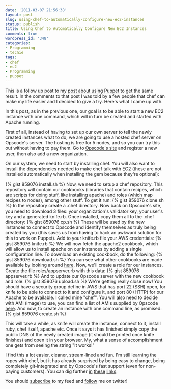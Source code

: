 ```yaml
---
date: '2011-03-07 21:56:38'
layout: post
slug: using-chef-to-automatically-configure-new-ec2-instances
status: publish
title: Using Chef to Automatically Configure New EC2 Instances
comments: true
wordpress_id: '348'
categories:
- Programming
- techie
tags:
- chef
- ec2
- Programming
- puppet
---
```


This is a follow up post to my [post about using Puppet](http://www.codelord.net/2010/12/19/using-puppet-to-automatically-configure-new-ec2-instances/) to get the same result. In the comments to that post I was told by a few people that chef can make my life easier and I decided to give a try. Here's what I came up with.

In this post, as in the previous one, our goal is to be able to start a new EC2 instance with one command, which will in turn be created and started with Apache running.

First of all, instead of having to set up our own server to tell the newly created instances what to do, we are going to use a hosted chef server on Opscode's server. The hosting is free for 5 nodes, and so you can try this out without having to pay them. Go to [Opscode's site](http://opscode.com) and register a new user, then also add a new organization.

On our system, we need to start by installing chef. You will also want to install the dependencies needed to make chef talk with EC2 (these are not installed automatically when installing the gem because they're optional):

{% gist 859076 install.sh %}
Now, we need to setup a chef repository. This repository will contain our cookbooks (libraries that contain recipes, which are scripts for doing stuff, like installing apache) and roles (which map recipes to nodes), among other stuff. To get it run:
{% gist 859076 clone.sh %}
In the repository create a .chef directory. Now back on Opscode's site, you need to download 3 files: your organization's validator key, your user's key and a generated knife.rb. Once installed, copy them all to the .chef directory:
{% gist 859076 cp.sh %}
These will be used by the new instances to connect to Opscode and identify themselves as truly being created by you (this saves us from having to hack an awkward solution for this to work on Puppet).  Add to your knife.rb file your AWS credentials:
{% gist 859076 knife.rb %}
We will now fetch the apache2 cookbook, which will allow us to install apache on our instances by adding a single configuration line. To download an existing cookbook, do the following:
{% gist 859076 download.sh %}
You can see what other cookbooks are made available by looking around [here](http://github.com/opscode/cookbooks). Now, we'll create a role for our instances. Create the file roles/appserver.rb with this data:
{% gist 859076 appserver.rb %}
And to update our Opscode server with the new cookbook and role:
{% gist 859076 upload.sh %}
We're getting really close now! You should have a security group define in AWS that has port 22 (SSH) open, for knife to be able to connect to it and configure it, and port 80 (HTTP) for our Apache to be available. I called mine "chef". You will also need to decide with AMI (image) to use, you can find a list of AMIs supplied by Opscode [here](http://wiki.opscode.com/display/chef/Amazon+EC2+AMIs+with+Chef).  And now, to create an instance with one command line, as promised:
{% gist 859076 create.sh %}

This will take a while, as knife will create the instance, connect to it, install ruby, chef itself, apache etc. Once it says it has finished simply copy the public DNS of the newly created image (it should be printed once knife finishes) and open it in your browser. My, what a sense of accomplishment one gets from seeing the string "It works!"

I find this a lot easier, cleaner, stream-lined and fun. I'm still learning the ropes with chef, but it has already surprised by being easy to change, being completely git-integrated and by Opscode's fast support (even for non-paying customers). You can dig further [in](http://wiki.opscode.com/display/chef/Quick+Start) [these](http://wiki.opscode.com/display/chef/Launch+Cloud+Instances+with+Knife) [links](http://help.opscode.com/kb/start/how-to-get-started).

You should [subscribe](http://feeds.feedburner.com/TheCodeDump) to my feed and [follow](http://twitter.com/avivby) me on twitter!
